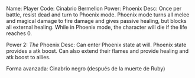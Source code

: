 Name: Player
Code: Cinabrio Bermellon
Power: Phoenix
Desc: Once per battle, resist dead and turn to Phoenix mode. Phoenix mode turns all melee and magical damage to fire damage and gives passive healing, but blocks all external healing. While in Phoenix mode, the character will die if the life reaches 0.

Power 2: *The* Phoenix
Desc: Can enter Phoenix state at will. Phoenix state provides a atk boost. Can also extend their flames and provide healing and atk boost to allies.

Forma avanzada:
Cinabrio negro (después de la muerte de Ruby)
